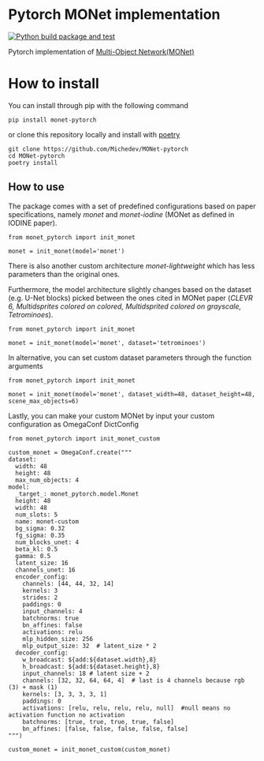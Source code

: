 # Pytorch MONet implementation

[![Python build package and test](https://github.com/Michedev/MONet-pytorch/actions/workflows/build-and-test.yaml/badge.svg)](https://github.com/Michedev/MONet-pytorch/actions/workflows/build-and-test.yaml)

Pytorch implementation of [Multi-Object Network(MONet)](https://arxiv.org/abs/1901.11390)

# How to install

You can install through pip with the following command

    pip install monet-pytorch

or clone this repository locally and install with [poetry](https://python-poetry.org/)

    git clone https://github.com/Michedev/MONet-pytorch
    cd MONet-pytorch
    poetry install
## How to use

The package comes with a set of predefined configurations based on paper specifications, namely _monet_ and _monet-iodine_ (MONet as defined in IODINE paper).

    from monet_pytorch import init_monet
    
    monet = init_monet(model='monet')

There is also another custom architecture _monet-lightweight_ which has less parameters than the original ones.

Furthermore, the model architecture slightly changes based on the dataset (e.g. U-Net blocks) 
picked between the ones cited in MONet paper (_CLEVR 6, Multidsprites colored on colored, 
Multidsprited colored on grayscale, Tetrominoes_). 

    from monet_pytorch import init_monet
    
    monet = init_monet(model='monet', dataset='tetrominoes')


In alternative, you can set custom dataset parameters through the function arguments

    from monet_pytorch import init_monet
    
    monet = init_monet(model='monet', dataset_width=48, dataset_height=48, scene_max_objects=6)

Lastly, you can make your custom MONet by input your custom configuration as OmegaConf DictConfig

    from monet_pytorch import init_monet_custom    

    custom_monet = OmegaConf.create("""
    dataset:
      width: 48
      height: 48
      max_num_objects: 4
    model:
      _target_: monet_pytorch.model.Monet
      height: 48
      width: 48
      num_slots: 5
      name: monet-custom
      bg_sigma: 0.32
      fg_sigma: 0.35
      num_blocks_unet: 4
      beta_kl: 0.5
      gamma: 0.5
      latent_size: 16
      channels_unet: 16
      encoder_config:
        channels: [44, 44, 32, 14]
        kernels: 3
        strides: 2
        paddings: 0
        input_channels: 4
        batchnorms: true
        bn_affines: false
        activations: relu
        mlp_hidden_size: 256
        mlp_output_size: 32  # latent_size * 2
      decoder_config:
        w_broadcast: ${add:${dataset.width},8}
        h_broadcast: ${add:${dataset.height},8}
        input_channels: 18 # latent size + 2
        channels: [32, 32, 64, 64, 4]  # last is 4 channels because rgb (3) + mask (1)
        kernels: [3, 3, 3, 3, 1]
        paddings: 0
        activations: [relu, relu, relu, relu, null]  #null means no activation function no activation
        batchnorms: [true, true, true, true, false]
        bn_affines: [false, false, false, false, false]
    """)

    custom_monet = init_monet_custom(custom_monet)

